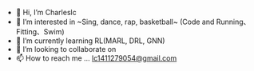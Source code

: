 - 👋 Hi, I’m Charleslc
- 👀 I’m interested in ~Sing, dance, rap, basketball~ (Code and Running、Fitting、Swim)
- 🌱 I’m currently learning RL(MARL, DRL, GNN)
- 💞️ I’m looking to collaborate on 
- 📫 How to reach me ... lc1411279054@gmail.com

<!---
1411279054/1411279054 is a ✨ special ✨ repository because its `README.md` (this file) appears on your GitHub profile.
You can click the Preview link to take a look at your changes.
--->
